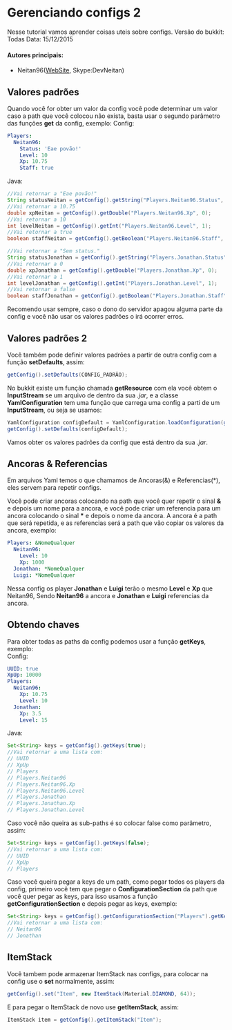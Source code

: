 # Gerenciando configs 2
  Nesse tutorial vamos aprender coisas uteis sobre configs.
  Versão do bukkit: Todas
  Data: 15/12/2015  

#### Autores principais:
* Neitan96([WebSite](http://www.nathanalmeida.com.br/), Skype:DevNeitan)

## Valores padrões

Quando você for obter um valor da config você pode determinar um valor caso a path que você colocou não exista, basta usar o segundo parâmetro das funções **get** da config, exemplo:
Config:  
```Yaml
Players:
  Neitan96:
    Status: 'Eae povão!'
    Level: 10
    Xp: 10.75
    Staff: true
```

Java:
```Java
//Vai retornar a "Eae povão!"
String statusNeitan = getConfig().getString("Players.Neitan96.Status", "Sem status.");
//Vai retornar a 10.75
double xpNeitan = getConfig().getDouble("Players.Neitan96.Xp", 0);
//Vai retornar a 10
int levelNeitan = getConfig().getInt("Players.Neitan96.Level", 1);
//Vai retornar a true
boolean staffNeitan = getConfig().getBoolean("Players.Neitan96.Staff", false);

//Vai retornar a "Sem status."
String statusJonathan = getConfig().getString("Players.Jonathan.Status", "Sem status.");
//Vai retornar a 0
double xpJonathan = getConfig().getDouble("Players.Jonathan.Xp", 0);
//Vai retornar a 1
int levelJonathan = getConfig().getInt("Players.Jonathan.Level", 1);
//Vai retornar a false
boolean staffJonathan = getConfig().getBoolean("Players.Jonathan.Staff", false);
```

Recomendo usar sempre, caso o dono do servidor apagou alguma parte da config e você não usar os valores padrões o irá ocorrer erros.

## Valores padrões 2

Você também pode definir valores padrões a partir de outra config com a função **setDefaults**, assim:
```Java
getConfig().setDefaults(CONFIG_PADRÃO);
```

No bukkit existe um função chamada **getResource** com ela você obtem o **InputStream** se um arquivo de dentro da sua *.jar*, e a classe **YamlConfiguration** tem uma função que carrega uma config a parti de um **InputStream**, ou seja se usamos:
```Java
YamlConfiguration configDefault = YamlConfiguration.loadConfiguration(getResource("config.yml"));
getConfig().setDefaults(configDefault);
```

Vamos obter os valores padrões da config que está dentro da sua *.jar*.


## Ancoras & Referencias

Em arquivos Yaml temos o que chamamos de Ancoras(&) e Referencias(\*), eles servem para repetir configs.

Você pode criar ancoras colocando na path que você quer repetir o sinal **&** e depois um nome para a ancora, e você pode criar um referencia para um ancora colocando o sinal **\*** e depois o nome da ancora.
A ancora é a path que será repetida, e as referencias será a path que vão copiar os valores da ancora, exemplo:
```Yaml
Players: &NomeQualquer
  Neitan96:
    Level: 10
    Xp: 1000
  Jonathan: *NomeQualquer
  Luigi: *NomeQualquer
```

Nessa config os player **Jonathan** e **Luigi** terão o mesmo **Level** e **Xp** que Neitan96, Sendo **Neitan96** a ancora e **Jonathan** e **Luigi** referencias da ancora.

## Obtendo chaves

Para obter todas as paths da config podemos usar a função **getKeys**, exemplo:  
Config:
```Yaml
UUID: true
XpUp: 10000
Players:
  Neitan96:
    Xp: 10.75
    Level: 10
  Jonathan:
    Xp: 3.5
    Level: 15
```

Java:
```Java
Set<String> keys = getConfig().getKeys(true);
//Vai retornar a uma lista com:
// UUID
// XpUp
// Players
// Players.Neitan96
// Players.Neitan96.Xp
// Players.Neitan96.Level
// Players.Jonathan
// Players.Jonathan.Xp
// Players.Jonathan.Level
```

Caso você não queira as sub-paths é so colocar false como parâmetro, assim:
```Java
Set<String> keys = getConfig().getKeys(false);
//Vai retornar a uma lista com:
// UUID
// XpUp
// Players
```

Caso você queira pegar a keys de um path, como pegar todos os players da config, primeiro você tem que pegar o **ConfigurationSection** da path que você quer pegar as keys, para isso usamos a função **getConfigurationSection** e depois pegar as keys, exemplo:
```Java
Set<String> keys = getConfig().getConfigurationSection("Players").getKeys(false);
//Vai retornar a uma lista com:
// Neitan96
// Jonathan
```

## ItemStack

Você tambem pode armazenar ItemStack nas configs, para colocar na config use o **set** normalmente, assim:
```Java
getConfig().set("Item", new ItemStack(Material.DIAMOND, 64));
```

E para pegar o ItemStack de novo use **getItemStack**, assim:
```Java
ItemStack item = getConfig().getItemStack("Item");
```
